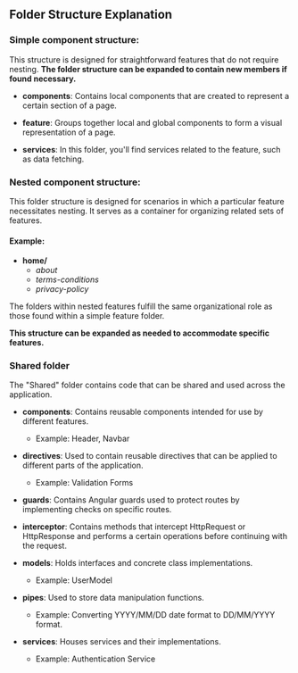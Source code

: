 ## Folder Structure Explanation

### Simple component structure:
This structure is designed for straightforward features that do not require nesting. **The folder structure can be expanded to contain new members if found necessary.**

- **components**: Contains local components that are created to represent a certain section of a page.

- **feature**: Groups together local and global components to form a visual representation of a page.

- **services**: In this folder, you'll find services related to the feature, such as data fetching.


### Nested component structure:

This folder structure is designed for scenarios in which a particular feature necessitates nesting. It serves as a container for organizing related sets of features.

#### Example:

- **home/**
  - *about*
  - *terms-conditions*
  - *privacy-policy*

The folders within nested features fulfill the same organizational role as those found within a simple feature folder.

**This structure can be expanded as needed to accommodate specific features.**

### Shared folder

The "Shared" folder contains code that can be shared and used across the application.

- **components**: Contains reusable components intended for use by different features.
  - Example: Header, Navbar

- **directives**: Used to contain reusable directives that can be applied to different parts of the application.
  - Example: Validation Forms
  
- **guards**: Contains Angular guards used to protect routes by implementing checks on specific routes.

- **interceptor**: Contains methods that intercept HttpRequest or HttpResponse and performs a certain operations before continuing
with the request. 

- **models**: Holds interfaces and concrete class implementations.
  - Example: UserModel

- **pipes**: Used to store data manipulation functions.
  - Example: Converting YYYY/MM/DD date format to DD/MM/YYYY format.

- **services**: Houses services and their implementations.
  - Example: Authentication Service

